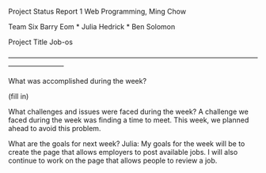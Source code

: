 Project Status Report 1
Web Programming, Ming Chow

Team Six
Barry Eom * Julia Hedrick * Ben Solomon

Project Title
Job-os

————————————————————————————————————————————

What was accomplished during the week?

(fill in)



What challenges and issues were faced during the week?
A challenge we faced during the week was finding a time to meet. This week, we planned ahead to avoid this problem.


What are the goals for next week?
Julia: My goals for the week will be to create the page that allows employers to post available jobs. I will also continue to work on the page that allows people to review a job.